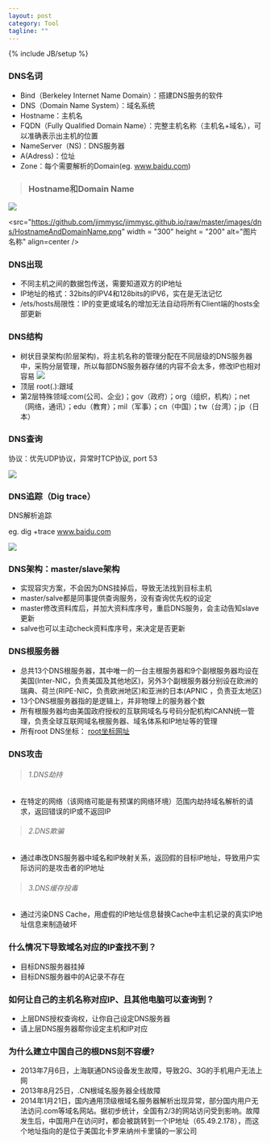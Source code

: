 ```yaml
---
layout: post
category: Tool
tagline: ""
---
```

{% include JB/setup %}

### DNS名词
* Bind（Berkeley Internet Name Domain）：搭建DNS服务的软件
* DNS（Domain Name System）：域名系统
* Hostname：主机名
* FQDN（Fully Qualified Domain Name）：完整主机名称（主机名+域名），可以准确表示出主机的位置
* NameServer（NS)：DNS服务器
* A(Adress)：位址
* Zone：每个需要解析的Domain(eg. www.baidu.com)

>### Hostname和Domain Name

![](https://github.com/jimmysc/jimmysc.github.io/raw/master/images/dns/HostnameAndDomainName.png)

<src="https://github.com/jimmysc/jimmysc.github.io/raw/master/images/dns/HostnameAndDomainName.png" width = "300" height = "200" alt="图片名称" align=center />

### DNS出现

* 不同主机之间的数据包传送，需要知道双方的IP地址
* IP地址的格式：32bits的IPV4和128bits的IPV6，实在是无法记忆
* /ets/hosts局限性：IP的变更或域名的增加无法自动将所有Client端的hosts全部更新

### DNS结构

* 树状目录架构(阶层架构)，将主机名称的管理分配在不同层级的DNS服务器中，采购分层管理，所以每部DNS服务器存储的内容不会太多，修改IP也相对容易
![](https://github.com/jimmysc/jimmysc.github.io/raw/master/images/dns/DnsArchitecture.png)
* 顶层 root(.):跟域
* 第2层特殊领域:com(公司、企业)；gov（政府）；org（组织，机构）；net（网络，通讯）；edu（教育）；mil（军事）；cn（中国）；tw（台湾）；jp（日本）

### DNS查询

协议：优先UDP协议，异常时TCP协议, port 53

![](https://github.com/jimmysc/jimmysc.github.io/raw/master/images/dns/DnsQuery.png)

### DNS追踪（Dig trace）

DNS解析追踪

eg. dig +trace www.baidu.com

![](https://github.com/jimmysc/jimmysc.github.io/raw/master/images/dns/DnsDig.png)

### DNS架构：master/slave架构

* 实现容灾方案，不会因为DNS挂掉后，导致无法找到目标主机
* master/salve都是同事提供查询服务，没有查询优先权的设定
* master修改资料库后，并加大资料库序号，重启DNS服务，会主动告知slave更新
* salve也可以主动check资料库序号，来决定是否更新

### DNS根服务器
* 总共13个DNS根服务器，其中唯一的一台主根服务器和9个副根服务器均设在美国(Inter-NIC，负责美国及其他地区)，另外3个副根服务器分别设在欧洲的瑞典、荷兰(RIPE-NIC，负责欧洲地区)和亚洲的日本(APNIC ，负责亚太地区)
* 13个DNS根服务器指的是逻辑上，并非物理上的服务器个数
* 所有根服务器均由美国政府授权的互联网域名与号码分配机构ICANN统一管理，负责全球互联网域名根服务器、域名体系和IP地址等的管理
* 所有root DNS坐标： [root坐标网址](http://root-servers.org/)


### DNS攻击

>###### 1.DNS劫持
* 在特定的网络（该网络可能是有预谋的网络环境）范围内劫持域名解析的请求，返回错误的IP或不返回IP

>###### 2.DNS欺骗
* 通过串改DNS服务器中域名和IP映射关系，返回假的目标IP地址，导致用户实际访问的是攻击者的IP地址

>###### 3.DNS缓存投毒
* 通过污染DNS Cache，用虚假的IP地址信息替换Cache中主机记录的真实IP地址信息来制造破坏

### 什么情况下导致域名对应的IP查找不到？

* 目标DNS服务器挂掉
* 目标DNS服务器中的A记录不存在

### 如何让自己的主机名称对应IP、且其他电脑可以查询到？

* 上层DNS授权查询权，让你自己设定DNS服务器
* 请上层DNS服务器帮你设定主机和IP对应

### 为什么建立中国自己的根DNS刻不容缓?

* 2013年7月6日，上海联通DNS设备发生故障，导致2G、3G的手机用户无法上网
* 2013年8月25日，.CN根域名服务器全线故障
* 2014年1月21日，国内通用顶级根域名服务器解析出现异常，部分国内用户无法访问.com等域名网站。据初步统计，全国有2/3的网站访问受到影响。故障发生后，中国用户在访问时，都会被跳转到一个IP地址（65.49.2.178），而这个地址指向的是位于美国北卡罗来纳州卡里镇的一家公司